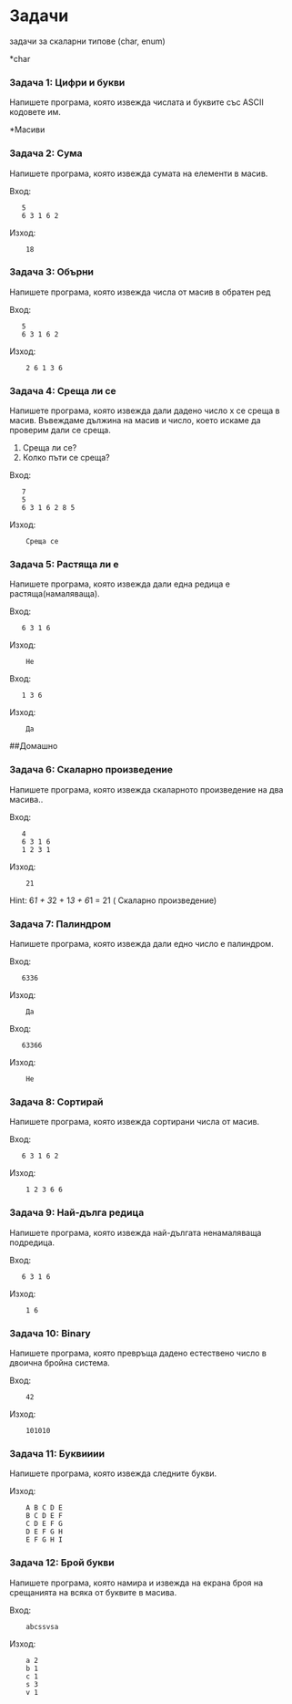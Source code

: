 Задачи
=====================

задачи за скаларни типове (char, enum)

*char

### Задача 1: Цифри и букви
Напишете програма, която извежда числата и буквите със ASCII кодовете им.




*Масиви

### Задача 2: Сума
Напишете програма, която извежда сумата на елементи в масив.


Вход:
```
   5
   6 3 1 6 2
```

Изход:
```
    18
```    

### Задача 3: Обърни
Напишете програма, която извежда числа от масив в обратен ред


Вход:
```
   5
   6 3 1 6 2
```

Изход:
```
    2 6 1 3 6
```    

### Задача 4: Среща ли се
Напишете програма, която извежда дали дадено число х се среща в масив. Въвеждаме дължина на масив и число, което искаме да проверим дали се среща.
1) Среща ли се?
2) Колко пъти се среща?

Вход:
```
   7
   5
   6 3 1 6 2 8 5
```

Изход:
```
    Среща се
```   


### Задача 5: Растяща ли е
Напишете програма, която извежда дали една редица е растяща(намаляваща).


Вход:
```
   6 3 1 6 
```

Изход:
```
    Не
```   

Вход:
```
   1 3 6 
```

Изход:
```
    Да
```  
##Домашно


### Задача 6: Скаларно произведение
Напишете програма, която извежда скаларното произведение на два масива..

Вход:
```
   4
   6 3 1 6
   1 2 3 1
```

Изход:
```
    21
```   

Hint: 6*1 + 3*2 + 1*3 + 6*1 = 21 ( Скаларно произведение)

### Задача 7: Палиндром
Напишете програма, която извежда дали едно число е палиндром.


Вход:
```
   6336
```

Изход:
```
    Да
```   

Вход:
```
   63366
```

Изход:
```
    Не
```   

### Задача 8: Сортирай
Напишете програма, която извежда сортирани числа от масив.


Вход:
```
   6 3 1 6 2
```

Изход:
```
    1 2 3 6 6
```    


### Задача 9: Най-дълга редица
Напишете програма, която извежда най-дългата ненамаляваща подредица.


Вход:
```
   6 3 1 6 
```

Изход:
```
    1 6
```   


### Задача 10: Binary
Напишете програма, която превръща дадено естествено число в двоична бройна система.

Вход:
```
    42
```

Изход:
```
    101010
``` 

### Задача 11: Буквииии
Напишете програма, която извежда следните букви.

Изход:
```
    A B C D E
    B C D E F
    C D E F G
    D E F G H
    E F G H I
```    

### Задача 12: Брой букви
Напишете програма, която намира и извежда на екрана броя на срещанията на всяка от буквите в масива.

Вход:
```
    abcssvsa
```

Изход:
```
    a 2
    b 1
    c 1
    s 3
    v 1
``` 
